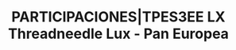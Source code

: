 ---
layout: asset
title: PARTICIPACIONES|TPES3EE LX Threadneedle Lux - Pan Europea
isin: LU1849566838
---